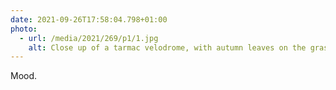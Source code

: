 ```yaml
---
date: 2021-09-26T17:58:04.798+01:00
photo:
  - url: /media/2021/269/p1/1.jpg
    alt: Close up of a tarmac velodrome, with autumn leaves on the grass beside it.
---
```


Mood.
